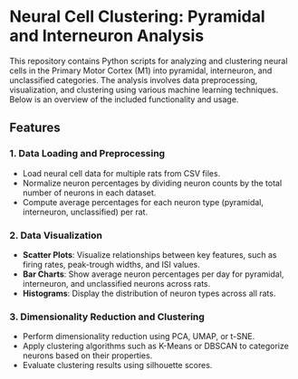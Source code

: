 # Neural Cell Clustering: Pyramidal and Interneuron Analysis

This repository contains Python scripts for analyzing and clustering neural cells in the Primary Motor Cortex (M1) into pyramidal, interneuron, and unclassified categories. The analysis involves data preprocessing, visualization, and clustering using various machine learning techniques. Below is an overview of the included functionality and usage.

## Features

### 1. **Data Loading and Preprocessing**
   - Load neural cell data for multiple rats from CSV files.
   - Normalize neuron percentages by dividing neuron counts by the total number of neurons in each dataset.
   - Compute average percentages for each neuron type (pyramidal, interneuron, unclassified) per rat.

### 2. **Data Visualization**
   - **Scatter Plots**:
     Visualize relationships between key features, such as firing rates, peak-trough widths, and ISI values.
   - **Bar Charts**:
     Show average neuron percentages per day for pyramidal, interneuron, and unclassified neurons across rats.
   - **Histograms**:
     Display the distribution of neuron types across all rats.

### 3. **Dimensionality Reduction and Clustering**
   - Perform dimensionality reduction using PCA, UMAP, or t-SNE.
   - Apply clustering algorithms such as K-Means or DBSCAN to categorize neurons based on their properties.
   - Evaluate clustering results using silhouette scores.
